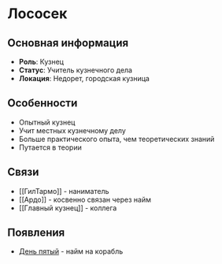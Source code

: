 # Лососек

## Основная информация
- **Роль**: Кузнец
- **Статус**: Учитель кузнечного дела
- **Локация**: Недорет, городская кузница

## Особенности
- Опытный кузнец
- Учит местных кузнечному делу
- Больше практического опыта, чем теоретических знаний
- Путается в теории

## Связи
- [[ГилТармо]] - наниматель
- [[Ардо]] - косвенно связан через найм
- [[Главный кузнец]] - коллега

## Появления
- [День пятый](obsidian://open?vault=Project%20LUX&file=%D0%9E%D1%82%D1%87%D0%B5%D1%82%D1%8B%2F%D0%94%D0%B5%D0%BD%D1%8C%20%D0%BF%D1%8F%D1%82%D1%8B%D0%B9) - найм на корабль 